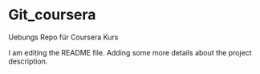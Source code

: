 # Git_coursera
Uebungs Repo für Coursera Kurs

I am editing the README file. Adding some more details about the project description.

